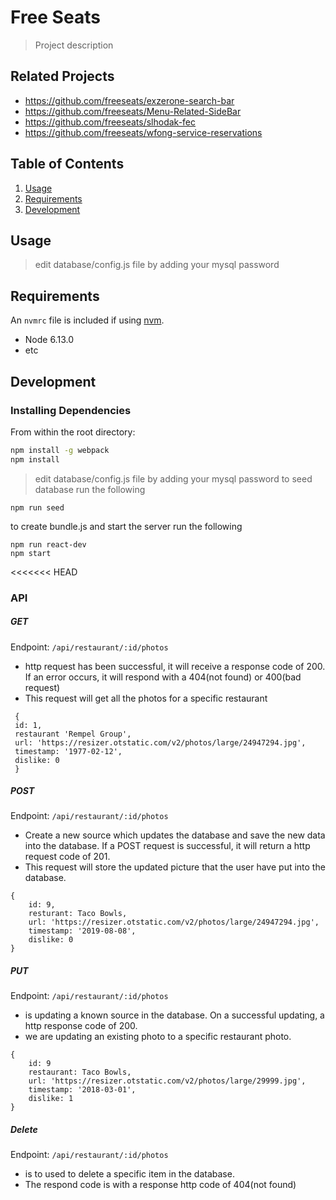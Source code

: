 # Free Seats

> Project description

## Related Projects

  - https://github.com/freeseats/exzerone-search-bar
  - https://github.com/freeseats/Menu-Related-SideBar
  - https://github.com/freeseats/slhodak-fec
  - https://github.com/freeseats/wfong-service-reservations

## Table of Contents

1. [Usage](#Usage)
1. [Requirements](#requirements)
1. [Development](#development)

## Usage

> edit database/config.js file by adding your mysql password

## Requirements

An `nvmrc` file is included if using [nvm](https://github.com/creationix/nvm).

- Node 6.13.0
- etc

## Development

### Installing Dependencies

From within the root directory:

```sh
npm install -g webpack
npm install
```

> edit database/config.js file by adding your mysql password
to seed database run the following
```
npm run seed
```

to create bundle.js and start the server run the following
```
npm run react-dev
npm start
```

<<<<<<< HEAD

### API  
 ##### GET 
 Endpoint: ```/api/restaurant/:id/photos```
 
 - http request has been successful, it will receive a response code of 200. If an error occurs, it will respond with a 404(not found) or 400(bad request)
-  This request will get all the photos for a specific restaurant
```
 {
 id: 1, 
 restaurant 'Rempel Group', 
 url: 'https://resizer.otstatic.com/v2/photos/large/24947294.jpg', 
 timestamp: '1977-02-12',
 dislike: 0
 }
```


##### POST 
 Endpoint: ```/api/restaurant/:id/photos```
 - Create a new source which updates the database and save the new data into the database. If a POST request is successful, it will return a http request code of 201. 
 - This request will store the updated picture that the user have put into the database.
 
```
{
    id: 9,
    resturant: Taco Bowls,
    url: 'https://resizer.otstatic.com/v2/photos/large/24947294.jpg',
    timestamp: '2019-08-08',
    dislike: 0
}

```

##### PUT
 Endpoint: ```/api/restaurant/:id/photos```
 - is updating a known source in the database. On a successful updating, a http response code of 200. 
 - we are updating an existing photo to a specific restaurant photo.
 
```
{
    id: 9
    restaurant: Taco Bowls,
    url: 'https://resizer.otstatic.com/v2/photos/large/29999.jpg',
    timestamp: '2018-03-01',
    dislike: 1
}
```
 


##### Delete
 Endpoint: ```/api/restaurant/:id/photos```
- is to used to delete a specific item in the database.
- The respond code is with a response http code of 404(not found)


